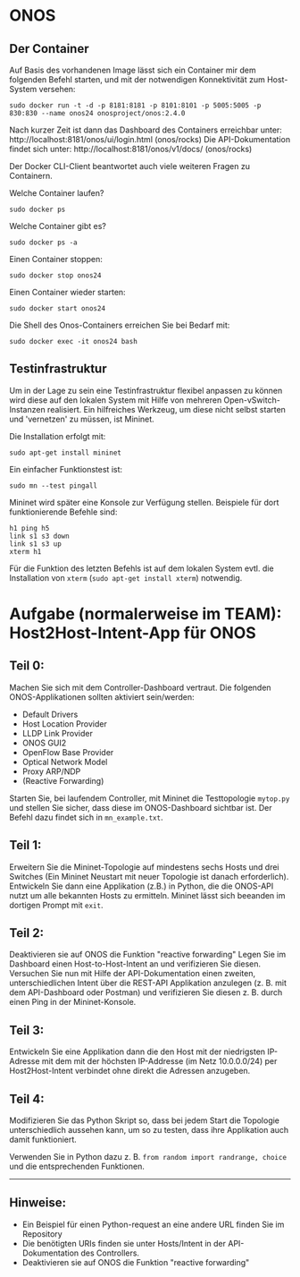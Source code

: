 #  ONOS
## Der Container
Auf Basis des vorhandenen Image lässt sich ein Container mir dem folgenden Befehl starten, und mit der notwendigen Konnektivität zum Host-System versehen:
```
sudo docker run -t -d -p 8181:8181 -p 8101:8101 -p 5005:5005 -p 830:830 --name onos24 onosproject/onos:2.4.0
```
Nach kurzer Zeit ist dann das Dashboard des Containers erreichbar unter:
http://localhost:8181/onos/ui/login.html (onos/rocks)
Die API-Dokumentation findet sich unter:
http://localhost:8181/onos/v1/docs/	(onos/rocks) 

Der Docker CLI-Client beantwortet auch viele weiteren Fragen zu Containern.

Welche Container laufen?
```
sudo docker ps
```
Welche Container gibt es?
```
sudo docker ps -a
```
Einen Container stoppen:
```
sudo docker stop onos24
```
Einen Container wieder starten:
```
sudo docker start onos24
```

Die Shell des Onos-Containers erreichen Sie bei Bedarf mit:
```
sudo docker exec -it onos24 bash
```

## Testinfrastruktur
Um in der Lage zu sein eine Testinfrastruktur flexibel anpassen zu können wird diese auf den lokalen System mit Hilfe von mehreren Open-vSwitch-Instanzen realisiert. Ein hilfreiches Werkzeug, um diese nicht selbst starten und 'vernetzen' zu müssen, ist Mininet. 

Die Installation erfolgt mit:
```
sudo apt-get install mininet
```
Ein einfacher Funktionstest ist:
```
sudo mn --test pingall
```
Mininet wird später eine Konsole zur Verfügung stellen. Beispiele für dort funktionierende Befehle sind:
```
h1 ping h5
link s1 s3 down
link s1 s3 up
xterm h1
```
Für die Funktion des letzten Befehls ist auf dem lokalen System evtl. die Installation von `xterm` (`sudo apt-get install xterm`) notwendig.

# Aufgabe (normalerweise im TEAM): Host2Host-Intent-App für ONOS
## Teil 0:
Machen Sie sich mit dem Controller-Dashboard vertraut.
Die folgenden ONOS-Applikationen sollten aktiviert sein/werden:
- Default Drivers 
- Host Location Provider
- LLDP Link Provider
- ONOS GUI2
- OpenFlow Base Provider
- Optical Network Model
- Proxy ARP/NDP
- (Reactive Forwarding)

Starten Sie, bei laufendem Controller, mit Mininet die Testtopologie `mytop.py` und stellen Sie sicher, dass diese im ONOS-Dashboard sichtbar ist. Der Befehl dazu findet sich in `mn_example.txt`.

## Teil 1:
Erweitern Sie die Mininet-Topologie auf mindestens sechs Hosts und drei Switches (Ein Mininet Neustart mit neuer Topologie ist danach erforderlich). Entwickeln Sie dann eine Applikation (z.B.) in Python, die die ONOS-API nutzt um alle bekannten Hosts zu ermitteln. Mininet lässt sich beeanden im dortigen Prompt mit `exit`.

## Teil 2:
Deaktivieren sie auf ONOS die Funktion "reactive forwarding"
Legen Sie im Dashboard einen Host-to-Host-Intent an und verifizieren Sie diesen.
Versuchen Sie nun mit Hilfe der API-Dokumentation einen zweiten, unterschiedlichen Intent über die REST-API Applikation anzulegen (z. B. mit dem API-Dashboard oder Postman) und verifizieren Sie diesen z. B. durch einen Ping in der Mininet-Konsole.

## Teil 3:
Entwickeln Sie eine Applikation dann die den Host mit der niedrigsten IP-Adresse mit dem mit der höchsten IP-Addresse (im Netz 10.0.0.0/24) per Host2Host-Intent verbindet ohne direkt die Adressen anzugeben.

## Teil 4:
Modifizieren Sie das Python Skript so, dass bei jedem Start die  Topologie unterschiedlich aussehen kann, um so zu testen, dass ihre Applikation auch damit funktioniert.

Verwenden Sie in Python dazu z. B. `from random import randrange, choice` und die entsprechenden Funktionen.
***

## Hinweise:
- Ein Beispiel für einen Python-request an eine andere URL finden Sie im Repository
- Die benötigten URIs finden sie unter Hosts/Intent in der API-Dokumentation des Controllers.
- Deaktivieren sie auf ONOS die Funktion "reactive forwarding"

